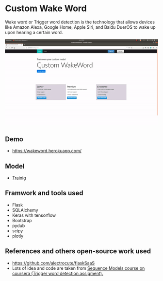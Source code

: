 # Custom Wake Word
Wake word or Trigger word detection is the technology that allows devices like Amazon Alexa, Google Home, Apple Siri, and Baidu DuerOS to wake up upon hearing a certain word. 

![GitHub Logo](/screenshots/output.gif)

## Demo
- https://wakeword.herokuapp.com/

## Model
- [Trainig](ml_model)

## Framwork and tools used
- Flask
- SQLAlchemy
- Keras with tensorflow
- Bootstrap
- pydub
- scipy
- plotly

## References and others open-source work used
- https://github.com/alectrocute/flaskSaaS
- Lots of idea and code are taken from [Sequence Models course on coursera (Trigger word detection assigment).](https://www.coursera.org/learn/nlp-sequence-models/home/welcome)

